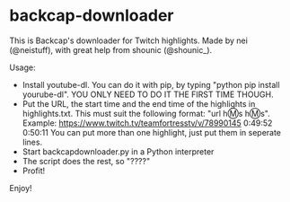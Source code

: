 # backcap-downloader

This is Backcap's downloader for Twitch highlights.
Made by nei (@neistuff), with great help from shounic (@shounic_).

Usage:
* Install youtube-dl.
	You can do it with pip, by typing "python pip install yourube-dl".
	YOU ONLY NEED TO DO IT THE FIRST TIME THOUGH.
* Put the URL, the start time and the end time of the highlights in highlights.txt.
	This must suit the following format: "url h:m:s h:m:s". Example: https://www.twitch.tv/teamfortresstv/v/78990145 0:49:52 0:50:11
	You can put more than one highlight, just put them in seperate lines.
* Start backcapdownloader.py in a Python interpreter
* The script does the rest, so "????"
* Profit!
	
Enjoy!